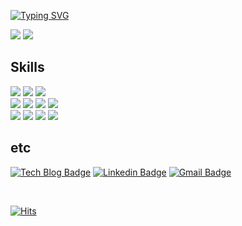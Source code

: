 <div>
	
<!--
![header](https://capsule-render.vercel.app/api?type=rect&color=gradient&height=80&section=header&text=Sohee%20Kim&fontSize=40&animation=twinkling)
-->

<!--
[![Typing SVG](https://readme-typing-svg.herokuapp.com/?color=9D9ED2&size=20&center=true&vCenter=true&lines=Hi+there,+I'm+sohee)](https://git.io/typing-svg)
-->
	
[![Typing SVG](https://readme-typing-svg.herokuapp.com/?color=ff7b72&size=20&lines=Hi+there👋+I'm+Sohee)](https://git.io/typing-svg)


<!--

## Hi there 👋

-->

	
<!-- &hide=stars,commits,prs,issues,contribs -->

<!--	
![Anurag's GitHub stats](https://github-readme-stats.vercel.app/api?username=shkim-123&theme=aura_dark&show_icons=true&hide=prs&hide_border=true)
[![Top Langs](https://github-readme-stats.vercel.app/api/top-langs/?username=shkim-123&theme=aura_dark&layout=compact&hide_border=true)](https://github.com/anuraghazra/github-readme-stats)
-->
	
<img src="https://github-readme-stats.vercel.app/api?username=shkim-123&theme=aura_dark&show_icons=true&hide_border=true&hide=prs" />
<img src="https://github-readme-stats.vercel.app/api/top-langs/?username=shkim-123&theme=aura_dark&layout=compact&hide_border=true"  />
	
	
	
## Skills

<img src="https://img.shields.io/badge/Java-007396?style=flat-square&logo=Java&logoColor=white"/>
<img src="https://img.shields.io/badge/Spring-6DB33F?style=flat-square&logo=Spring&logoColor=white"/>
<img src="https://img.shields.io/badge/Oracle-F80000?style=flat-square&logo=Oracle&logoColor=white"/>
	
<br/>	

<img src="https://img.shields.io/badge/HTML5-E34F26?style=flat-square&logo=HTML5&logoColor=white"/>
<img src="https://img.shields.io/badge/CSS3-1572B6?style=flat-square&logo=CSS3&logoColor=white"/>	
<img src="https://img.shields.io/badge/JavaScript-F7DF1E?style=flat-square&logo=JavaScript&logoColor=black"/>
<img src="https://img.shields.io/badge/Vue.js-4FC08D?style=flat-square&logo=Vue.js&logoColor=white"/>

<br/>

<img src="https://img.shields.io/badge/GitHub-181717?style=flat-square&logo=GitHub&logoColor=white"/>	
<img src="https://img.shields.io/badge/Notion-000000?style=flat-square&logo=Notion&logoColor=white"/>	
<img src="https://img.shields.io/badge/Jira-0052CC?style=flat-square&logo=Jira&logoColor=white"/>		
<img src="https://img.shields.io/badge/Confluence-172B4D?style=flat-square&logo=Confluence&logoColor=white"/>	

<br/>
	
## etc	
	
[![Tech Blog Badge](http://img.shields.io/badge/-Tech%20blog-black?style=flat-square&logo=github&link=https://https://shkim-123.github.io/)](https://shkim-123.github.io/)
[![Linkedin Badge](https://img.shields.io/badge/-LinkedIn-blue?style=flat-square&logo=Linkedin&logoColor=white&link=https://www.linkedin.com/in/sohee-kim-7674ab155/)](https://www.linkedin.com/in/sohee-kim-7674ab155/) 
[![Gmail Badge](https://img.shields.io/badge/Gmail-d14836?style=flat-square&logo=Gmail&logoColor=white&link=mailto:asaash133@gmail.com)](mailto:asaash133@gmail.com)	

<br/>
	
[![Hits](https://hits.seeyoufarm.com/api/count/incr/badge.svg?url=https%3A%2F%2Fgithub.com%2Fshkim-123&count_bg=%2377ADE7&title_bg=%23787474&icon=&icon_color=%23E7E7E7&title=hits&edge_flat=false)](https://hits.seeyoufarm.com)
	
</div>

<!--

뱃지 url
https://simpleicons.org/?q=html

stats & language
https://github.com/anuraghazra/github-readme-stats#demo-1

-->


